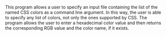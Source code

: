 This program allows a user to specify an input file containing the list of the named CSS colors as a command line argument. In this way, the user is able to specify any list of colors, not only the ones supported by CSS. The program allows the user to enter a hexadecimal color value and then returns the corresponding RGB value and the color name, if it exists.
